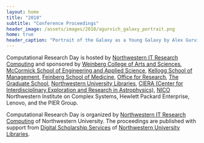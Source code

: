 ```yaml
---
layout: home
title: "2018"
subtitle: "Conference Proceedings"
header_image: /assets/images/2018/agurvich_galaxy_portrait.png
home: true
header_caption: "Portrait of the Galaxy as a Young Galaxy by Alex Gurvich, Department of Physics & Astronomy"
---
```

Computational Research Day is hosted by [Northwestern IT Research Computing](http://www.it.northwestern.edu/research) and sponsored by [Weinberg College of Arts and Sciences](http://www.weinberg.northwestern.edu/), [McCormick School of Engineering and Applied Science](http://www.mccormick.northwestern.edu/), [Kellogg School of Management](http://www.kellogg.northwestern.edu/), [Feinberg School of Medicine](http://www.feinberg.northwestern.edu/), [Office for Research](https://research.northwestern.edu/), [The Graduate School](http://www.tgs.northwestern.edu/), [Northwestern University Libraries](http://www.library.northwestern.edu/), [CIERA (Center for Interdisciplinary Exploration and Research in Astrophysics)](http://ciera.northwestern.edu/), [NICO](https://www.nico.northwestern.edu/) Northwestern Institute on Complex Systems, Hewlett Packard Enterprise, Lenovo, and the PIER Group.

Computational Research Day is organized by [Northwestern IT Research Computing](http://www.it.northwestern.edu/research/) of Northwestern University. The proceedings are published with support from [Digital Scholarship Services](mailto:digitalscholarship@northwestern.edu) of [Northwestern University Libraries](http://www.library.northwestern.edu/).
